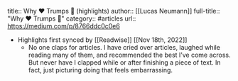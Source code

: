 title:: Why ❤️ Trumps 👏 (highlights)
author:: [[Lucas Neumann]]
full-title:: "Why ❤️ Trumps 👏"
category:: #articles
url:: https://medium.com/p/8766ddc0c0e6

- Highlights first synced by [[Readwise]] [[Nov 18th, 2022]]
	- No one claps for articles. I have cried over articles, laughed while reading many of them, and recommended the best I’ve come across. But never have I clapped while or after finishing a piece of text. In fact, just picturing doing that feels embarrassing.